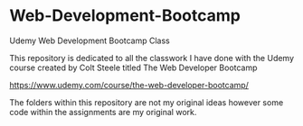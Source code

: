 # Web-Development-Bootcamp
Udemy Web Development Bootcamp Class


This repository is dedicated to all the classwork I have done with the Udemy course created by Colt Steele titled The Web Developer Bootcamp 

https://www.udemy.com/course/the-web-developer-bootcamp/

The folders within this repository are not my original ideas however some code within the assignments are my original work.
